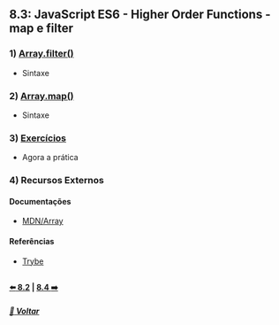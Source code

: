 ## 8.3: JavaScript ES6 - Higher Order Functions - map e filter

### 1) [Array.filter()](Z-conteudo-recursos/array-filter.md#arrayfilter)
- Sintaxe

### 2) [Array.map()](Z-conteudo-recursos/array-map.md#arraymap)
- Sintaxe

### 3) [Exercícios](X-agora-a-pratica/exercicios.md)
- Agora a prática

### 4) Recursos Externos

#### Documentações
- [MDN/Array](https://developer.mozilla.org/pt-BR/docs/Web/JavaScript/Reference/Global_Objects/Array)

#### Referências
- [Trybe](https://www.betrybe.com/)

##

#### [:arrow_left: 8.2](../dia8-2#82-javascript-es6---higher-order-functions---foreach-find-some-every-sort) | [8.4 :arrow_right:](../dia8-4/#84-javascript-es6---higher-order-functions---reduce)

##### [:rocket: Voltar](https://github.com/nnnnadia/trybe-exercicios#bloco-8-higher-order-functions-do-javascript-es6)
